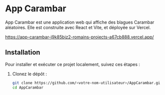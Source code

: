# App Carambar

App Carambar est une application web qui affiche des blagues Carambar aléatoires. Elle est construite avec React et Vite, et déployée sur Vercel.

https://app-carambar-j9k85bjz2-romains-projects-a67cb888.vercel.app/

## Installation

Pour installer et exécuter ce projet localement, suivez ces étapes :

1. Clonez le dépôt :

   ```sh
   git clone https://github.com/<votre-nom-utilisateur>/AppCarambar.git
   cd AppCarambar
